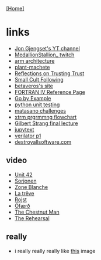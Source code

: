 [\[Home\]](/index.md) 

# links

- [Jon Gjengset's YT channel](https://www.youtube.com/c/JonGjengset)
- [MedallionStallion_ twitch](https://www.twitch.tv/medallionstallion_)
- [arm architecture](https://armarchitecture.com.au/)
- [plant-machete](https://www.dwbowen.com/plant-machete)
- [Reflections on Trusting Trust](https://users.ece.cmu.edu/~ganger/712.fall02/papers/p761-thompson.pdf)
- [Small Cult Following](https://smallcultfollowing.com/)
- [betaveros's site](https://beta.vero.site/)
- [FORTRAN IV Reference Page](https://www.math-cs.gordon.edu/courses/cs323/FORTRAN/fortran.html)
- [Go by Example](https://gobyexample.com/hello-world)
- [python unit testing](https://www.youtube.com/watch?v=6tNS--WetLI)
- [matasano challenges](https://cryptopals.com/)
- [xtrm prgrmmng flowchart](http://www.extremeprogramming.org/map/project.html)
- [Gilbert Strang final lecture](https://www.youtube.com/watch?v=lUUte2o2Sn8)
- [jupytext](https://github.com/mwouts/jupytext)
- [verilator p1](https://www.itsembedded.com/dhd/verilator_1/)
- [destroyallsoftware.com](https://destroyallsoftware.com/screencasts)

## video

- [Unit 42](https://www.imdb.com/title/tt6136644)
- [Sorjonen](https://www.imdb.com/title/tt4937942)
- [Zone Blanche](https://www.imdb.com/title/tt6519410)
- [La trêve](https://www.imdb.com/title/tt4792480)
- [Rojst](https://www.imdb.com/title/tt8855592)
- [Ófærð](https://www.imdb.com/title/tt3561180)
- [The Chestnut Man](https://www.imdb.com/title/tt10834220)
- [The Rehearsal](https://www.imdb.com/title/tt10802170/)

## really

- i really really really like [this](https://www.youtube.com/watch?v=7eKv4BEujFU)
image

